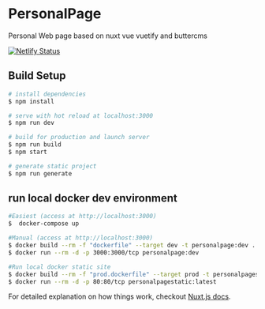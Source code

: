 # PersonalPage

Personal Web page based on nuxt vue vuetify and buttercms

[![Netlify Status](https://api.netlify.com/api/v1/badges/2c7938b1-98da-4f3e-89b2-278a11c06e23/deploy-status)](https://app.netlify.com/sites/eager-noyce-b8f0dd/deploys)

## Build Setup

``` bash
# install dependencies
$ npm install

# serve with hot reload at localhost:3000
$ npm run dev

# build for production and launch server
$ npm run build
$ npm start

# generate static project
$ npm run generate
```

## run local docker dev environment

``` bash
#Easiest (access at http://localhost:3000)
$  docker-compose up
```

``` bash
#Manual (access at http://localhost:3000)
$ docker build --rm -f "dockerfile" --target dev -t personalpage:dev .
$ docker run --rm -d -p 3000:3000/tcp personalpage:dev
```

``` bash
#Run local docker static site
$ docker build --rm -f "prod.dockerfile" --target prod -t personalpagestatic:latest .
$ docker run --rm -d -p 80:80/tcp personalpagestatic:latest
```

For detailed explanation on how things work, checkout [Nuxt.js docs](https://nuxtjs.org).
